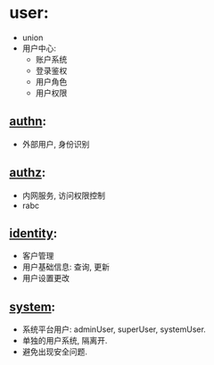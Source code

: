 # user:

- union
- 用户中心:
    - 账户系统
    - 登录鉴权
    - 用户角色
    - 用户权限

## [authn](authn):

- 外部用户, 身份识别

## [authz](authz):

- 内网服务, 访问权限控制
- rabc

## [identity](identity):

- 客户管理
- 用户基础信息: 查询, 更新
- 用户设置更改

## [system](system):

- 系统平台用户: adminUser, superUser, systemUser.
- 单独的用户系统, 隔离开.
- 避免出现安全问题.

